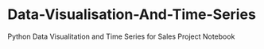 # Data-Visualisation-And-Time-Series
Python Data Visualitation and Time Series for Sales Project Notebook
